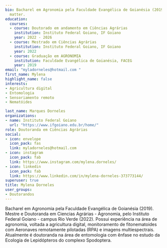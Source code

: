 ```yaml
---
bio: Bacharel em Agronomia pela Faculdade Evangélica de Goianésia (2019). Mestre e Doutoranda em Ciencias Agrárias - Agronomia, pelo Instituto Federal Goiano - campus Rio Verde (2022). Possui experiência na área de agronomia, voltada a agricultura digital, monitoramento de fitonematoides com Aeronaves remotamente pilotadas (RPA) e imagens multiespectrais. Atualmente é doutoranda na área de entomologia com ênfase no estudo da Ecologia de Lepidópteros do complexo Spodoptera.
  matter.
education:
  courses:
  - course: Doutorado em andamento em Ciências Agrárias
    institution: Instituto Federal Goiano, IF Goiano
    year: 2022 - 2026
  - course: Mestrado em Ciências Agrárias
    institution: Instituto Federal Goiano, IF Goiano
    year: 2022
  - course: Graduação em AGRONOMIA
    institution: Faculdade Evangélica de Goianésia, FACEG
    year: 2019
email: "myladorneles@hotmail.com "
first_name: Mylena 
highlight_name: false
interests:
- Agricultura digital
- Entomologia
- Sensoriamento remoto
- Nematóides

last_name: Marques Dorneles
organizations:
- name: Instituto Federal Goiano
  url: "https://www.ifgoiano.edu.br/home/"
role: Doutoranda em Ciências Agrárias
social:
- icon: envelope
  icon_pack: fas
  link: myladorneles@hotmail.com 
- icon: instagram
  icon_pack: fab
  link: https://www.instagram.com/mylena.dorneles/
- icon: linkedin
  icon_pack: fab
  link: https://www.linkedin.com/in/mylena-dorneles-373773144/
superuser: true
title: Mylena Dorneles
user_groups:
- Doutorandos
---
```


Bacharel em Agronomia pela Faculdade Evangélica de Goianésia (2019). Mestre e Doutoranda em Ciencias Agrárias - Agronomia, pelo Instituto Federal Goiano - campus Rio Verde (2022). Possui experiência na área de agronomia, voltada a agricultura digital, monitoramento de fitonematoides com Aeronaves remotamente pilotadas (RPA) e imagens multiespectrais. Atualmente é doutoranda na área de entomologia com ênfase no estudo da Ecologia de Lepidópteros do complexo Spodoptera.